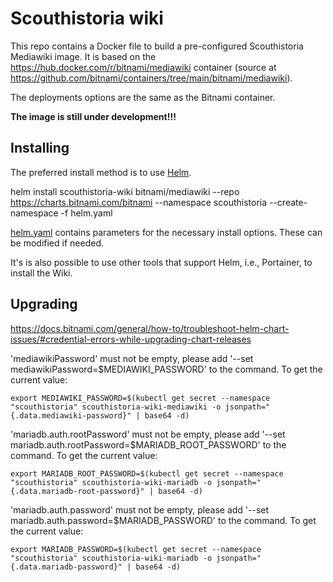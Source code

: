 # Scouthistoria wiki
This repo contains a Docker file to build a pre-configured Scouthistoria Mediawiki image. It is based on the https://hub.docker.com/r/bitnami/mediawiki container (source at https://github.com/bitnami/containers/tree/main/bitnami/mediawiki).

The deployments options are the same as the Bitnami container.

**The image is still under development!!!**

## Installing

The preferred install method is to use [Helm](https://helm.sh/).

helm install scouthistoria-wiki bitnami/mediawiki --repo https://charts.bitnami.com/bitnami --namespace scouthistoria --create-namespace -f helm.yaml

[helm.yaml](templates/helm.yaml) contains parameters for the necessary install options. These can be modified if needed.

It's is also possible to use other tools that support Helm, i.e., Portainer, to install the Wiki. 

## Upgrading
https://docs.bitnami.com/general/how-to/troubleshoot-helm-chart-issues/#credential-errors-while-upgrading-chart-releases<br/>

'mediawikiPassword' must not be empty, please add '--set mediawikiPassword=$MEDIAWIKI_PASSWORD' to the command. To get the current value:<br/>

`export MEDIAWIKI_PASSWORD=$(kubectl get secret --namespace "scouthistoria" scouthistoria-wiki-mediawiki -o jsonpath="{.data.mediawiki-password}" | base64 -d)`<br/>

'mariadb.auth.rootPassword' must not be empty, please add '--set mariadb.auth.rootPassword=$MARIADB_ROOT_PASSWORD' to the command. To get the current value:<br/>

`export MARIADB_ROOT_PASSWORD=$(kubectl get secret --namespace "scouthistoria" scouthistoria-wiki-mariadb -o jsonpath="{.data.mariadb-root-password}" | base64 -d)`<br/>

'mariadb.auth.password' must not be empty, please add '--set mariadb.auth.password=$MARIADB_PASSWORD' to the command. To get the current value:<br/>

`export MARIADB_PASSWORD=$(kubectl get secret --namespace "scouthistoria" scouthistoria-wiki-mariadb -o jsonpath="{.data.mariadb-password}" | base64 -d)`<br/>
